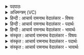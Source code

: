 <details><summary>पदपाठः</summary>

यु꣣ञ्ज꣡न्ति꣢। अ꣣स्य। का꣡म्या꣢꣯। हरी꣢꣯इ꣡ति꣢। वि꣡प꣢꣯क्षसा। वि। प꣣क्षसा। र꣡थे꣢꣯। शो꣡णा꣢꣯। धृ꣣ष्णू꣡इति꣢। नृ꣣वा꣡ह꣢सा। नृ꣣। वा꣡ह꣢꣯सा। १४६९।
</details>

<details><summary>अधिमन्त्रम् (VC)</summary>

- इन्द्रः
- मधुच्छन्दा वैश्वामित्रः
- गायत्री
- षड्जः
</details>

<details><summary>हिन्दी : आचार्य रामनाथ वेदालंकार - विषयः</summary>

अगले मन्त्र में दो हरियों का रथ में जोड़ना वर्णित है।
</details>

<details><summary>हिन्दी : आचार्य रामनाथ वेदालंकार - पदार्थः</summary>

पदार्थान्वयभाषाः -  प्रथम—प्राण-अपान के विषय में। विद्वान् योगी लोग (अस्य) इस इन्द्र नामक जीवात्मा के (रथे) शरीररूप रथ में (काम्या) चाहने योग्य, (विपक्षसा) प्राणक्रिया और अपानक्रिया रूप विशिष्ट पंखोंवाले, (शोणा) गतिशील, (धृष्णू) चतुर, (नृवाहसा) मनुष्य-देह को वहन करनेवाले (हरी) प्राण-अपान रूप दो घोड़ों को (युञ्जन्ति) प्राणायाम की विधि से उपयोग में लाते हैं ॥ द्वितीय—शिल्प के विषय में। शिल्पी लोग (अस्य) इस सूर्य या बिजली रूप अग्नि के (काम्या) कमनीय, (विपक्षसा) परस्पर विरुद्ध गुणवाले, (शोणा) गतिशील, (धृष्णू) घर्षणशील, (नृवाहसा) मनुष्यों को एक स्थान से दूसरे स्थान पर ले जानेवाले (हरी) ऋणात्मक विद्युत् तथा धनात्मक विद्युत् रूप दो घोड़ों को (युञ्जन्ति) भूयान, जलयान तथा विमानों में जोड़ते हैं ॥२॥
</details>

<details><summary>हिन्दी : आचार्य रामनाथ वेदालंकार - भावार्थः</summary>

भावार्थभाषाः -  जैसे प्राणायाम का अभ्यास करनेवाले विद्वान् लोग प्राण-अपान रूप घोड़ों को नियुक्त करके शरीर-रथ को चलाते हैं,वैसे ही शिल्पी लोग ऋण और धन विद्युत् को यान आदि तथा घर आदि में लगाकर यात्रा और प्रकाश किया करें ॥२॥
</details>

<details><summary>संस्कृत : आचार्य रामनाथ वेदालंकार - विषयः</summary>

अथ हर्यो रथयोगो वर्ण्यते।
</details>

<details><summary>संस्कृत : आचार्य रामनाथ वेदालंकार - पदार्थः</summary>

पदार्थान्वयभाषाः -  प्रथमः—प्राणापानपरः। विद्वांसो योगिनो जनाः (अस्य) इन्द्रस्य जीवात्मनः (रथे) देहरूपे (काम्या) काम्यौ कामयितव्यौ, (विपक्षसा) विपक्षसौ प्राणनापाननक्रियारूपविशिष्टपक्षौ, (शोणा) शोणौ गतिशीलौ। [शोणृ वर्णगत्योः भ्वादिः।] (धृष्णू) प्रगल्भौ, (नृवाहसा) नृवाहसौ नृणां मानवदेहानां वोढारौ (हरी) प्राणापानरूपौ अश्वौ (युञ्जन्ति) प्राणायामविधिना उपयुञ्जते ॥ द्वितीयः—शिल्पपरः। शिल्पिनो जनाः (अस्य) इन्द्रस्य सूर्यस्य विद्युदग्नेर्वा (काम्या) कामयितव्यौ, (विपक्षसा) परस्परविरुद्धगुणौ, (शोणा) गतिशीलौ, (धृष्णू) धर्षणशीलौ (नृवाहसा) मनुष्याणां वाहकौ स्थानान्तरप्रापकौ (हरी) ऋणात्मकधनात्मकविद्युद्रूपौ अश्वौ (युञ्जन्ति) भूजलान्तरिक्षयानेषु प्रयुञ्जते ॥२॥२
</details>

<details><summary>संस्कृत : आचार्य रामनाथ वेदालंकार - भावार्थः</summary>

भावार्थभाषाः -  यथा प्राणायामाभ्यासिनो विद्वांसो जनाः प्राणापानरूपौ हरी नियुज्य देहयज्ञं निर्वहन्ति तथैव शिल्पिनो जना ऋणात्मकधनात्मकविद्युतौ यानादिषु गृहादिषु च नियुज्य यात्रां प्रकाशं च कुर्युः ॥२॥
</details>